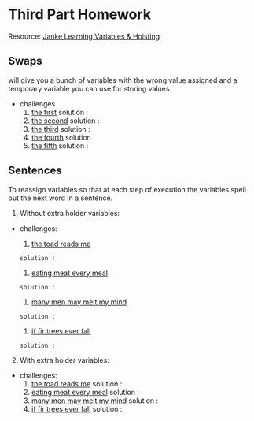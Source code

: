# Third Part Homework
Resource: [Janke Learning Variables & Hoisting](https://github.com/janke-learning/variables-and-hoisting/blob/master/README.md)

## Swaps
will give you a bunch of variables with the wrong value assigned and a temporary variable you can use for storing values.

* challenges
    1. [the first](https://goo.gl/k9jdZy)
    solution :
    1. [the second](https://goo.gl/KvayUU)
    solution :
    1. [the third](https://goo.gl/WXXtV7)
    solution :
    1. [the fourth](https://goo.gl/nTA1DG)
    solution :
    1. [the fifth](https://goo.gl/gDaKNi)
    solution :

## Sentences
To reassign variables so that at each step of execution the variables spell out the next word in a sentence.
1. Without extra holder variables:
* challenges:
    1. [the toad reads me](https://goo.gl/imKwgj)

      solution :
    1. [eating meat every meal](https://goo.gl/cwZijk)

      solution :
    1. [many men may melt my mind](https://goo.gl/16C62t)

      solution :
    1. [if fir trees ever fall](https://goo.gl/8y5Lh2)

      solution :
2. With extra holder variables:
* challenges:
    1. [the toad reads me](https://goo.gl/4eqhLb)
    solution :
    1. [eating meat every meal](https://goo.gl/F9Njwp)
    solution :
    1. [many men may melt my mind](http://www.pythontutor.com/javascript.html#code=//%20many%20men%20may%20melt%20my%20mind%0A%0A//%20we%20give%20you%20this%0Alet%20_1%20%3D%20'%20',%20_2%20%3D%20'%20',%20_3%20%3D%20'%20',%20_4%20%3D%20'%20'%3B%0Alet%20x,%20y%3B%0A//%20--%20you%20write%20this%20--%0A%0A//%20many%0A%0A//%20men%0A%0A//%20may%0A%0A//%20melt%0A%0A//%20my%0A%0A//%20mind&mode=edit&origin=opt-frontend.js&py=js&rawInputLstJSON=%5B%5D)
    solution :
    1. [if fir trees ever fall](https://goo.gl/BCC6pz)
    solution :
